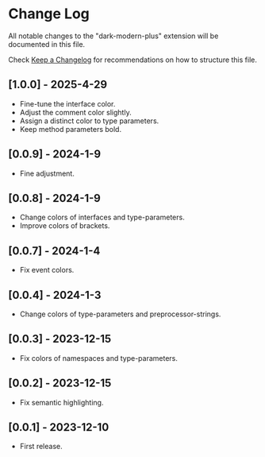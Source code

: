 # Change Log

All notable changes to the "dark-modern-plus" extension will be documented in this file.

Check [Keep a Changelog](http://keepachangelog.com/) for recommendations on how to structure this file.

## [1.0.0] - 2025-4-29

- Fine-tune the interface color.
- Adjust the comment color slightly.
- Assign a distinct color to type parameters.
- Keep method parameters bold.


## [0.0.9] - 2024-1-9

- Fine adjustment.


## [0.0.8] - 2024-1-9

- Change colors of interfaces and type-parameters.
- Improve colors of brackets.


## [0.0.7] - 2024-1-4

- Fix event colors.


## [0.0.4] - 2024-1-3

- Change colors of type-parameters and preprocessor-strings.


## [0.0.3] - 2023-12-15

- Fix colors of namespaces and type-parameters.


## [0.0.2] - 2023-12-15

- Fix semantic highlighting.


## [0.0.1] - 2023-12-10

- First release.
